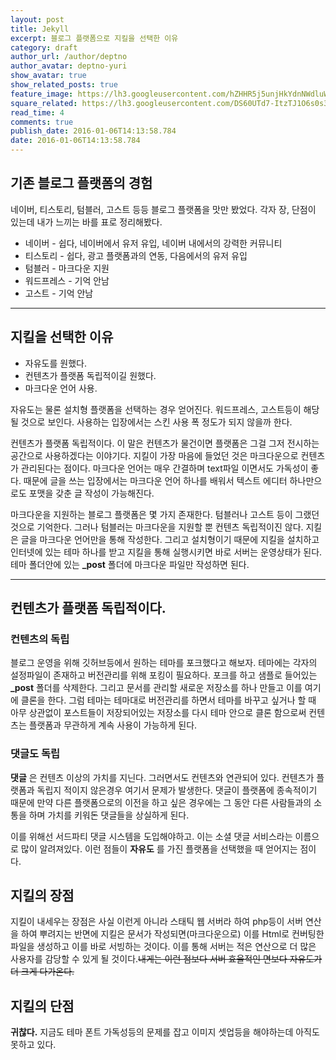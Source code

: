 ```yaml
---
layout: post
title: Jekyll
excerpt: 블로그 플랫폼으로 지킬을 선택한 이유
category: draft
author_url: /author/deptno
author_avatar: deptno-yuri
show_avatar: true
show_related_posts: true
feature_image: https://lh3.googleusercontent.com/hZHHR5j5unjHkYdnNWdluWHZni6JgecIoQCLIpo7DIJSr2Z9n9dM5WLfelmnQgDo_7dcJCUGzgl4s04C5NU1vkEQKVn0lHu0HWg9BoZo1szNUiVLIKL6PUrgCvMzP9PV4VLoB6m7OnpMgpp6v67Ii7uura7wlZAH-SZIlr1arwd_LqJLYoVCdslj-BH9Tcg0Z_3h3wOobXCix_DBBQEu34VSynn3c_QaJJ6zfdNmv7rDgiweE1IRhQAhaRVg5W3cGNC5G8C9aYgdkYXOT8rxtAQdRJCUXHz0a9saWnj_7ANJZx3Uqvwhp_GDC-_MCshw0OZ_C0FZ70_r-OdvP3SRw6N6FYPiEJqV2dd6kiOe2oyxN5wvlwopOqsIu2vvs7xhtkX-YZiRT0lY7Lzjtj1DEPGS9j3KSqAd_UgWKpxjXzspyZvp_Gtx7V9GV-LKj4g7Jq-wrbYRI-_y1GDAR4nlUhiwuXTTwQF5mROKR46yItiEiOZzQsdWf-RMtnm9Z14zvJsypTbk_BEJixGZTurU_wdOpsxpw9MyIocdt86mwF9nJ_tE45L2StdIug3AVu-6InH1jQ=w960-h489-no
square_related: https://lh3.googleusercontent.com/DS60UTd7-ItzTJ1O6s0s3f4-XYd6CRWcHnBgloQL4_EkSQcgk1HDLrCuMyITDtB2hx8Gbj_h0NWpenMhwswZTr-fseIU2yVlr0wMYOxPdN0YWPKTujbRIUREVW5dJeEK7A2R3dmCMRRu8MnZfi-Y6GFHIPl62E_ixK8v6NmpsL2YjfB9MhGr3IH3jv6UXY7HD6MiyVZ8uzMWplQyExOfy7ihPByvLmUQ869ZOpJr_G0h_XAvb_VGcV1EBbv_FsnoOTa49rG3TH1EXyiRIz9VVoBuRnwtuK8KhPblAvO3h-9UvNIsQLp0YBUN3AayxgNuY4rHlQaKLJi4RefSGrm2VCY6u_Pdbts8rryf3FuIorF8CAQPUFE0JhuEq5whXkzDe8X66dgtz1VMteRCJXhLPOcNCCCLx5nWmHxVf4Fk7a1YIX0h1hk58hDtSSeD4yAmtGkoKtpgxDlisRWf2CGnlKa2McUXj4D3pDw7jdWXdhXLplqMHJ8_PKPr-sf7qMg5yPBzYmJKoDyDM2XAUh-ooDklout43DJDUMiVHI_Ybq0jG08bLpsSiwFJpiKdah5DoIPCzg=s830-no
read_time: 4
comments: true
publish_date: 2016-01-06T14:13:58.784
date: 2016-01-06T14:13:58.784
---
```


## 기존 블로그 플랫폼의 경험

네이버, 티스토리, 텀블러, 고스트 등등 블로그 플랫폼을 맛만 봤었다. 각자 장, 단점이 있는데 내가 느끼는 바를 표로 정리해봤다.

* 네이버 - 쉽다, 네이버에서 유저 유입, 네이버 내에서의 강력한 커뮤니티
* 티스토리 - 쉽다, 광고 플랫폼과의 연동, 다음에서의 유저 유입
* 텀블러 - 마크다운 지원
* 워드프레스 - 기억 안남
* 고스트 - 기억 안남

---

## 지킬을 선택한 이유

* 자유도를 원했다.
* 컨텐츠가 플랫폼 독립적이길 원했다.
* 마크다운 언어 사용.

자유도는 물론 설치형 플랫폼을 선택하는 경우 얻어진다. 워드프레스, 고스트등이 해당될 것으로 보인다. 사용하는 입장에서는 스킨 사용 폭 정도가 되지 않을까 한다.

컨텐츠가 플랫폼 독립적이다. 이 말은 컨텐츠가 물건이면 플랫폼은 그걸 그저 전시하는 공간으로 사용하겠다는 이야기다.  지킬이 가장 마음에 들었던 것은 마크다운으로 컨텐츠가 관리된다는 점이다. 마크다운 언어는 매우 간결하며 text파일 이면서도 가독성이 좋다. 때문에 글을 쓰는 입장에서는 마크다운 언어 하나를 배워서 텍스트 에디터 하나만으로도 포맷을 갖춘 글 작성이 가능해진다.

마크다운을 지원하는 블로그 플랫폼은 몇 가지 존재한다. 텀블러나 고스트 등이 그랬던 것으로 기억한다. 그러나 텀블러는 마크다운을 지원할 뿐 컨텐츠 독립적이진 않다.
지킬은 글을 마크다운 언어만을 통해 작성한다. 그리고 설치형이기 때문에 지킬을 설치하고 인터넷에 있는 테마 하나를 받고 지킬을 통해 실행시키면 바로 서버는 운영상태가 된다. 테마 폴더안에 있는 **_post** 폴더에 마크다운 파일만 작성하면 된다.

---

## 컨텐츠가 플랫폼 독립적이다.  

### 컨텐츠의 독립

블로그 운영을 위해 깃허브등에서 원하는 테마를 포크했다고 해보자. 테마에는 각자의 설정파일이 존재하고 버전관리를 위해 포킹이 필요하다. 포크를 하고 샘플로 들어있는 **_post** 폴더를 삭제한다. 그리고 문서를 관리할 새로운 저장소를 하나 만들고 이를 여기에 클론을 한다. 그럼 테마는 테마대로 버전관리를 하면서 테마를 바꾸고 싶거나 할 때 아무 상관없이 포스트들이 저장되어있는 저장소를 다시 테마 안으로 클론 함으로써 컨텐츠는 플랫폼과 무관하게 계속 사용이 가능하게 된다.

### 댓글도 독립

**댓글** 은 컨텐츠 이상의 가치를 지닌다. 그러면서도 컨텐츠와 연관되어 있다. 컨텐츠가 플랫폼과 독립지 적이지 않은경우 여기서 문제가 발생한다. 댓글이 플랫폼에 종속적이기 때문에 만약 다른 플랫폼으로의 이전을 하고 싶은 경우에는 그 동안 다른 사람들과의 소통을 하며 가치를 키워돈 댓글들을 상실하게 된다.  

이를 위해선 서드파티 댓글 시스템을 도입해야하고. 이는 소셜 댓글 서비스라는 이름으로 많이 알려져있다. 이런 점들이 **자유도** 를 가진 플랫폼을 선택했을 때 얻어지는 점이다.

## 지킬의 장점

지킬이 내세우는 장점은 사실 이런게 아니라 스태틱 웹 서버라 하여 php등이 서버 연산을 하여 뿌려지는 반면에 지킬은 문서가 작성되면(마크다운으로) 이를 Html로 컨버팅한 파일을 생성하고 이를 바로 서빙하는 것이다. 이를 통해 서버는 적은 연산으로 더 많은 사용자를 감당할 수 있게 될 것이다.~~내게는 이런 점보다 서버 효율적인 면보다 자유도가 더 크게 다가온다.~~

## 지킬의 단점

**귀찮다.** 지금도 테마 폰트 가독성등의 문제를 잡고 이미지 셋업등을 해야하는데 아직도 못하고 있다.
